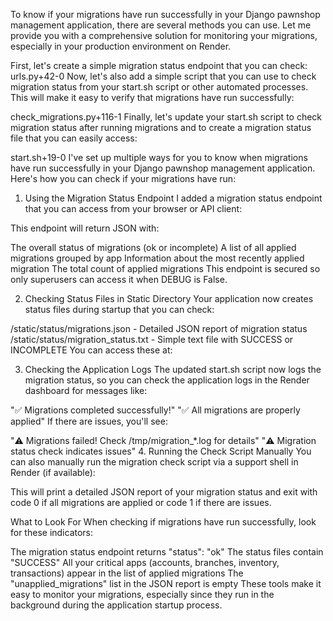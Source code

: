 To know if your migrations have run successfully in your Django pawnshop management application, there are several methods you can use. Let me provide you with a comprehensive solution for monitoring your migrations, especially in your production environment on Render.

First, let's create a simple migration status endpoint that you can check:
urls.py+42-0
Now, let's also add a simple script that you can use to check migration status from your start.sh script or other automated processes. This will make it easy to verify that migrations have run successfully:

check_migrations.py+116-1
Finally, let's update your start.sh script to check migration status after running migrations and to create a migration status file that you can easily access:

start.sh+19-0
I've set up multiple ways for you to know when migrations have run successfully in your Django pawnshop management application. Here's how you can check if your migrations have run:

1. Using the Migration Status Endpoint
I added a migration status endpoint that you can access from your browser or API client:

This endpoint will return JSON with:

The overall status of migrations (ok or incomplete)
A list of all applied migrations grouped by app
Information about the most recently applied migration
The total count of applied migrations
This endpoint is secured so only superusers can access it when DEBUG is False.

2. Checking Status Files in Static Directory
Your application now creates status files during startup that you can check:

/static/status/migrations.json - Detailed JSON report of migration status
/static/status/migration_status.txt - Simple text file with SUCCESS or INCOMPLETE
You can access these at:

3. Checking the Application Logs
The updated start.sh script now logs the migration status, so you can check the application logs in the Render dashboard for messages like:

"✅ Migrations completed successfully!"
"✅ All migrations are properly applied"
If there are issues, you'll see:

"⚠️ Migrations failed! Check /tmp/migration_*.log for details"
"⚠️ Migration status check indicates issues"
4. Running the Check Script Manually
You can also manually run the migration check script via a support shell in Render (if available):

This will print a detailed JSON report of your migration status and exit with code 0 if all migrations are applied or code 1 if there are issues.

What to Look For
When checking if migrations have run successfully, look for these indicators:

The migration status endpoint returns "status": "ok"
The status files contain "SUCCESS"
All your critical apps (accounts, branches, inventory, transactions) appear in the list of applied migrations
The "unapplied_migrations" list in the JSON report is empty
These tools make it easy to monitor your migrations, especially since they run in the background during the application startup process.